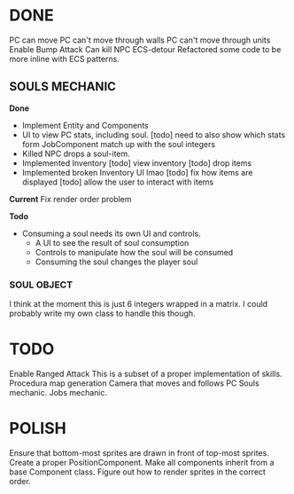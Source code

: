 # DONE
PC can move
    PC can't move through walls
    PC can't move through units
Enable Bump Attack
    Can kill NPC
ECS-detour
    Refactored some code to be more inline with ECS patterns.


## SOULS MECHANIC
__Done__
- Implement Entity and Components
- UI to view PC stats, including soul. 
    [todo] need to also show which stats form JobComponent match up with the soul integers
- Killed NPC drops a soul-item.
- Implemented Inventory
    [todo] view inventory
    [todo] drop items
- Implemented broken Inventory UI lmao
    [todo] fix how items are displayed
    [todo] allow the user to interact with items

__Current__
Fix render order problem

__Todo__
- Consuming a soul needs its own UI and controls.
    - A UI to see the result of soul consumption
    - Controls to manipulate how the soul will be consumed
    - Consuming the soul changes the player soul


### SOUL OBJECT
I think at the moment this is just 6 integers wrapped in a matrix. 
I could probably write my own class to handle this though. 

# TODO
Enable Ranged Attack
    This is a subset of a proper implementation of skills.
Procedura map generation
Camera that moves and follows PC
Souls mechanic.
Jobs mechanic.

# POLISH
Ensure that bottom-most sprites are drawn in front of top-most sprites.
Create a proper PositionComponent.
Make all components inherit from a base Component class.
Figure out how to render sprites in the correct order.